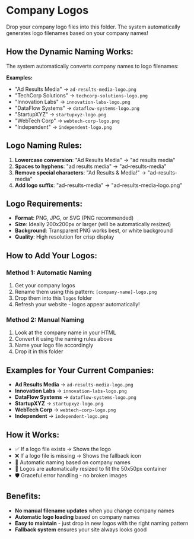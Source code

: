 # Company Logos

Drop your company logo files into this folder. The system automatically generates logo filenames based on your company names!

## How the Dynamic Naming Works:

The system automatically converts company names to logo filenames:

**Examples:**
- "Ad Results Media" → `ad-results-media-logo.png`
- "TechCorp Solutions" → `techcorp-solutions-logo.png`
- "Innovation Labs" → `innovation-labs-logo.png`
- "DataFlow Systems" → `dataflow-systems-logo.png`
- "StartupXYZ" → `startupxyz-logo.png`
- "WebTech Corp" → `webtech-corp-logo.png`
- "Independent" → `independent-logo.png`

## Logo Naming Rules:

1. **Lowercase conversion**: "Ad Results Media" → "ad results media"
2. **Spaces to hyphens**: "ad results media" → "ad-results-media"
3. **Remove special characters**: "Ad Results & Media!" → "ad-results-media"
4. **Add logo suffix**: "ad-results-media" → "ad-results-media-logo.png"

## Logo Requirements:

- **Format**: PNG, JPG, or SVG (PNG recommended)
- **Size**: Ideally 200x200px or larger (will be automatically resized)
- **Background**: Transparent PNG works best, or white background
- **Quality**: High resolution for crisp display

## How to Add Your Logos:

### Method 1: Automatic Naming
1. Get your company logos
2. Rename them using this pattern: `[company-name]-logo.png`
3. Drop them into this `logos` folder
4. Refresh your website - logos appear automatically!

### Method 2: Manual Naming
1. Look at the company name in your HTML
2. Convert it using the naming rules above
3. Name your logo file accordingly
4. Drop it in this folder

## Examples for Your Current Companies:

- **Ad Results Media** → `ad-results-media-logo.png`
- **Innovation Labs** → `innovation-labs-logo.png`
- **DataFlow Systems** → `dataflow-systems-logo.png`
- **StartupXYZ** → `startupxyz-logo.png`
- **WebTech Corp** → `webtech-corp-logo.png`
- **Independent** → `independent-logo.png`

## How it Works:

- ✅ If a logo file exists → Shows the logo
- ❌ If a logo file is missing → Shows the fallback icon
- 🔄 Automatic naming based on company names
- 🎨 Logos are automatically resized to fit the 50x50px container
- 🛡️ Graceful error handling - no broken images

## Benefits:

- **No manual filename updates** when you change company names
- **Automatic logo loading** based on company names
- **Easy to maintain** - just drop in new logos with the right naming pattern
- **Fallback system** ensures your site always looks good
